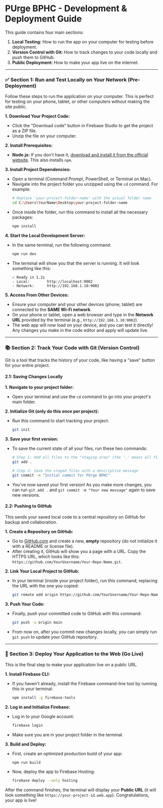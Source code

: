 # PUrge BPHC - Development & Deployment Guide

This guide contains four main sections:
1.  **Local Testing:** How to run the app on your computer for testing before deployment.
2.  **Version Control with Git:** How to track changes to your code locally and push them to GitHub.
3.  **Public Deployment:** How to make your app live on the internet.

---

### ✅ Section 1: Run and Test Locally on Your Network (Pre-Deployment)

Follow these steps to run the application on your computer. This is perfect for testing on your phone, tablet, or other computers without making the site public.

**1. Download Your Project Code:**
*   Click the "Download code" button in Firebase Studio to get the project as a ZIP file.
*   Unzip the file on your computer.

**2. Install Prerequisites:**
*   **Node.js:** If you don't have it, [download and install it from the official website](https://nodejs.org/). This also installs `npm`.

**3. Install Project Dependencies:**
*   Open a terminal (Command Prompt, PowerShell, or Terminal on Mac).
*   Navigate into the project folder you unzipped using the `cd` command. For example:
    ```bash
    # Replace 'your-project-folder-name' with the actual folder name
    cd C:\Users\YourName\Desktop\your-project-folder-name
    ```
*   Once inside the folder, run this command to install all the necessary packages:
    ```bash
    npm install
    ```

**4. Start the Local Development Server:**
*   In the same terminal, run the following command:
    ```bash
    npm run dev
    ```
*   The terminal will show you that the server is running. It will look something like this:
    ```
    ✓ Ready in 1.2s
    - Local:        http://localhost:9002
    - Network:      http://192.168.1.10:9002
    ```

**5. Access From Other Devices:**
*   Ensure your computer and your other devices (phone, tablet) are connected to the **SAME Wi-Fi network**.
*   On your phone or tablet, open a web browser and type in the **Network URL** provided by the terminal (e.g., `http://192.168.1.10:9002`).
*   The web app will now load on your device, and you can test it directly! Any changes you make in the code editor and apply will update live.

---

### 📚 Section 2: Track Your Code with Git (Version Control)

Git is a tool that tracks the history of your code, like having a "save" button for your entire project.

#### 2.1: Saving Changes Locally

**1. Navigate to your project folder:**
*   Open your terminal and use the `cd` command to go into your project's main folder.

**2. Initialize Git (only do this once per project):**
*   Run this command to start tracking your project:
    ```bash
    git init
    ```

**3. Save your first version:**
*   To save the current state of all your files, run these two commands:
    ```bash
    # Step 1: Add all files to the "staging area" (the '.' means all files)
    git add .

    # Step 2: Save the staged files with a descriptive message
    git commit -m "Initial commit for PUrge BPHC"
    ```
*   You've now saved your first version! As you make more changes, you can run `git add .` and `git commit -m "Your new message"` again to save new versions.

#### 2.2: Pushing to GitHub

This sends your saved local code to a central repository on GitHub for backup and collaboration.

**1. Create a Repository on GitHub:**
*   Go to [GitHub.com](https://github.com) and create a new, **empty** repository (do not initialize it with a README or license file).
*   After creating it, GitHub will show you a page with a URL. Copy the HTTPS URL, which looks like this: `https://github.com/YourUsername/Your-Repo-Name.git`.

**2. Link Your Local Project to GitHub:**
*   In your terminal (inside your project folder), run this command, replacing the URL with the one you copied:
    ```bash
    git remote add origin https://github.com/YourUsername/Your-Repo-Name.git
    ```

**3. Push Your Code:**
*   Finally, push your committed code to GitHub with this command:
    ```bash
    git push -u origin main
    ```
*   From now on, after you commit new changes locally, you can simply run `git push` to update your GitHub repository.

---

### 🚀 Section 3: Deploy Your Application to the Web (Go Live)

This is the final step to make your application live on a public URL.

**1. Install Firebase CLI:**
*   If you haven't already, install the Firebase command-line tool by running this in your terminal:
    ```bash
    npm install -g firebase-tools
    ```

**2. Log in and Initialize Firebase:**
*   Log in to your Google account:
    ```bash
    firebase login
    ```
*   Make sure you are in your project folder in the terminal.

**3. Build and Deploy:**
*   First, create an optimized production build of your app:
    ```bash
    npm run build
    ```
*   Now, deploy the app to Firebase Hosting:
    ```bash
    firebase deploy --only hosting
    ```

After the command finishes, the terminal will display your **Public URL** (it will look something like `https://your-project-id.web.app`). Congratulations, your app is live!
